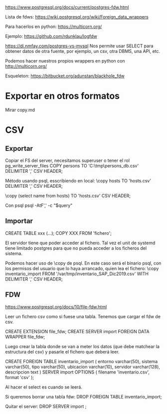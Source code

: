 https://www.postgresql.org/docs/current/postgres-fdw.html

Lista de fdws:
https://wiki.postgresql.org/wiki/Foreign_data_wrappers

Para hacerlos en python:
https://multicorn.org/

Ejemplo:
https://github.com/rdunklau/logfdw



https://di.nmfay.com/postgres-vs-mysql
Nos permite usar SELECT para obtener datos de otra fuente, por ejemplo, un csv, otra DBMS, una API, etc.

Podemos hacer nuestros propios wrappers en python con http://multicorn.org/


Esqueleton: https://bitbucket.org/adunstan/blackhole_fdw


# Exportar en otros formatos
Mirar copy.md


# CSV
## Exportar
Copiar el FS del server, necesitamos superuser o tener el rol pg_write_server_files
COPY persons TO 'C:\tmp\persons_db.csv' DELIMITER ',' CSV HEADER;

Método usando psql, esscribiendo en local:
\copy hosts TO 'hosts.csv' DELIMITER ',' CSV HEADER;

\copy (select name from hosts) TO 'hosts.csv' CSV HEADER;


Con psql
psql -AtF',' -c "$query"



## Importar
CREATE TABLE xxx (...);
COPY XXX FROM 'fichero';

El servidor tiene que poder acceder al fichero.
Tal vez el unit de systemd tiene limitado postgres para que no pueda acceder a los ficheros del sistema.

Podemos hacer uso de \copy de psql.
En este caso será el binario psql, con los permisos del usuario que lo haya arrancado, quien lea el fichero:
\copy inventario_import FROM '/var/tmp/inventario_SAP_Dic2019.csv' WITH DELIMITER ',' CSV HEADER;


## FDW
https://www.postgresql.org/docs/10/file-fdw.html

Leer un fichero csv como si fuese una tabla.
Tenemos que cargar el fdw de csv.

CREATE EXTENSION file_fdw;
CREATE SERVER import FOREIGN DATA WRAPPER file_fdw;

Luego crear la tabla donde se van a meter los datos (que debe matchear la estructura del csv) y pasarle el fichero que deberá leer.

CREATE FOREIGN TABLE inventario_import (
  entorno varchar(50),
  sistema varchar(50),
  tipo varchar(50),
  ubicacion varchar(10),
  servidor varchar(128),
  descripcion text
) SERVER import OPTIONS ( filename 'inventario.csv', format 'csv' );


Al hacer el select es cuando se leerá.


Si queremos borrar una tabla fdw:
DROP FOREIGN TABLE inventario_import;

Quitar el server:
DROP SERVER import ;
